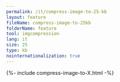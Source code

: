 ```yaml
---
permalink: /it/compress-image-to-25-kb
layout: feature
fileName: compress-image-to-25kb
folderName: feature
tool: imgcompression
lang: it
size: 25
type: kb
nointernationalization: true
---
```

{%- include compress-image-to-X.html -%}
      